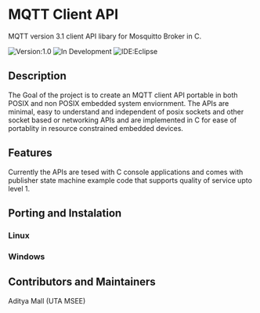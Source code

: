 
# MQTT Client API

MQTT version 3.1 client API libary for Mosquitto Broker in C.

![Version:1.0](https://img.shields.io/badge/Version-1.0-green.svg)
![In Development](https://img.shields.io/badge/Status-In%20Development-orange.svg)
![IDE:Eclipse](https://img.shields.io/badge/Ide-Eclipse-blue)


## Description
The Goal of the project is to create an MQTT client API portable in both POSIX and non POSIX embedded system enviornment. The APIs are minimal, easy to understand and independent of posix sockets and other socket based or networking APIs and are implemented in C for ease of portablity in resource constrained embedded devices.

## Features
Currently the APIs are tesed with C console applications and comes with publisher state machine example code that supports quality of service upto level 1.

## Porting and Instalation

### Linux


### Windows


## Contributors and Maintainers
Aditya Mall                 (UTA MSEE)

